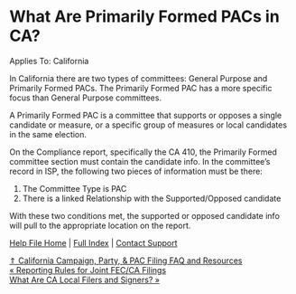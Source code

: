  What Are Primarily Formed PACs in CA?
==========

Applies To: California

In California there are two types of committees: General Purpose and Primarily Formed PACs. The Primarily Formed PAC has a more specific focus than General Purpose committees.

A Primarily Formed PAC is a committee that supports or opposes a single candidate or measure, or a specific group of measures or local candidates in the same election. 

On the Compliance report, specifically the CA 410, the Primarily Formed committee section must contain the candidate info. In the committee’s record in ISP, the following two pieces of information must be there:

1. The Committee Type is PAC
2. There is a linked Relationship with the Supported/Opposed candidate

With these two conditions met, the supported or opposed candidate info will pull to the appropriate location on the report.

[Help File Home](/help/) | [Full Index](/Help-File-Directory/) | [Contact Support](mailto:support@ISPolitical.com)

[⇑ California Campaign, Party, & PAC Filing FAQ and Resources](/California-Campaign-Party-PAC-Filing-FAQ-and-Resources)  
[« Reporting Rules for Joint FEC/CA Filings](/Reporting-Rules-for-Joint-FEC-CA-Filings)  
[What Are CA Local Filers and Signers? »](/What-Are-CA-Local-Filers-and-Signers)